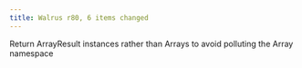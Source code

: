 ```yaml
---
title: Walrus r80, 6 items changed
---
```


Return ArrayResult instances rather than Arrays to avoid polluting the Array namespace
